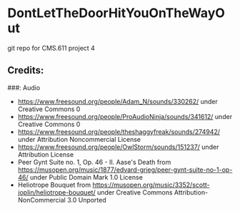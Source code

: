# DontLetTheDoorHitYouOnTheWayOut
git repo for CMS.611 project 4

## Credits:
###: Audio
- https://www.freesound.org/people/Adam_N/sounds/330262/ under Creative Commons 0
- https://www.freesound.org/people/ProAudioNinja/sounds/341612/ under Creative Commons 0
- https://www.freesound.org/people/theshaggyfreak/sounds/274942/ under Attribution Noncommercial License
- https://www.freesound.org/people/OwlStorm/sounds/151237/ under Attribution License
- Peer Gynt Suite no. 1, Op. 46 - II. Aase's Death from https://musopen.org/music/1877/edvard-grieg/peer-gynt-suite-no-1-op-46/ under Public Domain Mark 1.0 License
- Heliotrope Bouquet from https://musopen.org/music/3352/scott-joplin/heliotrope-bouquet/ under Creative Commons Attribution-NonCommercial 3.0 Unported

